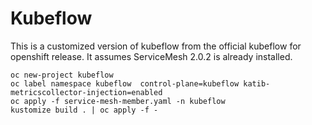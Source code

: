 # Kubeflow

This is a customized version of kubeflow from the official kubeflow for openshift release.
It assumes ServiceMesh 2.0.2 is already installed.

```shell
oc new-project kubeflow
oc label namespace kubeflow  control-plane=kubeflow katib-metricscollector-injection=enabled
oc apply -f service-mesh-member.yaml -n kubeflow
kustomize build . | oc apply -f -
```

